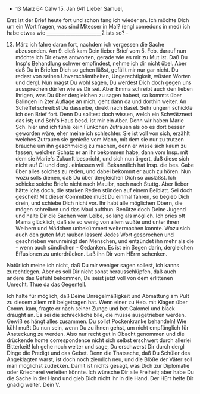 + 13 Marz 64
 Calw 15. Jan 641
Lieber Samuel,

Erst ist der Brief heute fort und schon fang ich wieder an. Ich möchte Dich um ein Wort fragen, was sind Mitesser in Mal? (engl comedons in med) ich habe etwas wie _______________________2 ists so? -

13. März ich fahre daran fort, nachdem ich vergessen die Sache abzusenden. Am 9. dieß kam Dein lieber Brief vom 5. Feb. darauf nun möchte ich Dir etwas antworten, gerade wie es mir zu Mut ist. Daß Du Insp's Behandlung schwer empfindest, nehme ich dir nicht übel. Aber daß Du in Briefen Dich so gehen läßst, gefällt mir nur gar nicht. Du redest von seinen Unverschämtheiten, Ungerechtigkeit, wüsten Worten und dergl. Nun magst Du wohl sagen, Du werdest Dich doch gegen uns aussprechen dürfen wie es Dir sei. Aber Emma schreibt auch den lieben Ihrigen, was Du über dergleichen zu sagen habest, so kommts über Balingen in 2ter Auflage an mich, geht dann da und dorthin weiter. An Scheffel schreibst Du dasselbe, direkt nach Basel. Sehr ungern schickte ich den Brief fort. Denn Du solltest doch wissen, welch ein Schwätznest das ist; und Sch's Haus besd. ist mir ein Aber. Denn wir haben Marie Sch. hier und ich fühle kein Fünkchen Zutrauen als ob es dort besser geworden wäre, eher meine ich schlechter. Sie ist voll von sich, erzählt welches Zutrauen sie genieße vom Mann, mit dem sie nur zu trutzen brauche um ihn geschmeidig zu machen, denn er wisse sich kaum zu fassen, welchen Schatz er an ihr bekommen habe, dann vom Insp. mit dem sie Marie's Zukunft bespricht, und sich nun ärgert, daß diese sich nicht auf CI und dergl. einlassen will. Bekanntlich hat Insp. die bes. Gabe über alles solches zu reden, und dabei bekommt er auch zu hören. Nun wozu solls dienen, daß Du über dergleichen Dich so ausläßst. Ich schicke solche Briefe nicht nach Maulbr, noch nach Stuttg. Aber lieber hätte ichs doch, die starken Reden stünden auf einem Beiblatt. Sei doch gescheit! Mit dieser Committee mußt Du einmal fahren, so begieb Dich drein, und schiebe Dich nicht vor. Ihr habt alle möglichen Obern, die mögen schreiben und das Maul aufthun. Benütze doch Deine Jugend und halte Dir die Sachen vom Leibe, so lang als möglich. Ich pries oft Mama glücklich, daß sie so wenig von allem wußte und unter ihren Weibern und Mädchen unbekümmert weitermachen konnte. Wozu sich auch den guten Mut rauben lassen! Jedes Wort gesprochen und geschrieben verunreinigt den Menschen, und entzündet ihn mehr als die - wenn auch sündlichen - Gedanken. Es ist ein Segen darin, dergleichen Effusionen zu unterdrücken. Laß ihn Dir vom HErrn schenken.

Natürlich meine ich nicht, daß Du mir weniger sagen sollest, ich kanns zurechtlegen. Aber es soll Dir nicht sonst herausschlüpfen, daß auch andere das Gefühl bekommen, Du seist jetzt voll von dem erlittenen Unrecht. Thue da das Gegenteil.

Ich halte für möglich, daß Deine Unregelmäßigkeit und Abmattung am Pult zu diesem allem mit beigetragen hat. Wenn einer zu Heb. mit Klagen über Comm. kam, fragte er nach seiner Zunge und bot Calomel und black draught an. Es sei die schreckliche bile, die müsse ausgetrieben werden. Gewiß es hängt alles zusammen. Du sollst Pockenkranke behandeln! Wie kühl mußt Du nun sein, wenn Du zu ihnen gehst, um nicht empfänglich für Ansteckung zu werden. Also nur recht gut in Obacht genommen und die drückende home correspondence nicht sich selbst erschwert durch allerlei Bitterkeit! Ich gehe noch weiter und sage, Du erschwerst Dir durch dergl Dinge die Predigt und das Gebet. Denn die Thatsache, daß Du Schüler des Angeklagten warst, ist doch noch ziemlich neu, und die Blöße der Väter soll man möglichst zudekken. Damit ist nichts gesagt, was Dich zur Diplomatie oder Kriecherei verleiten könnte. Ich wünsche Dir alle Freiheit; aber habe Du die Sache in der Hand und gieb Dich nicht ihr in die Hand. Der HErr helfe Dir gnädig weiter.  Dein V.

